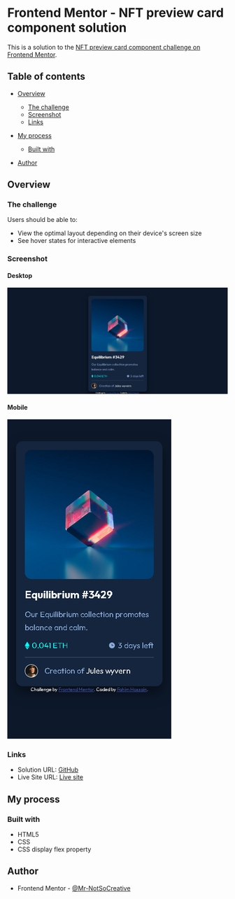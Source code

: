 # Frontend Mentor - NFT preview card component solution

This is a solution to the [NFT preview card component challenge on Frontend Mentor](https://www.frontendmentor.io/challenges/nft-preview-card-component-SbdUL_w0U).

## Table of contents

- [Overview](#overview)
  - [The challenge](#the-challenge)
  - [Screenshot](#screenshot)
  - [Links](#links)
- [My process](#my-process)
  - [Built with](#built-with)

- [Author](#author)


## Overview

### The challenge

Users should be able to:

- View the optimal layout depending on their device's screen size
- See hover states for interactive elements

### Screenshot

#### Desktop

![img.png](./images/Screenshot-desktop.png)

#### Mobile

![img.png](./images/Screenshot-mobile.png)

### Links

- Solution URL: [GitHub](https://github.com/Mr-NotSoCreative/nft-preview-card-component-main)
- Live Site URL: [Live site](https://mr-notsocreative.github.io/nft-preview-card-component-main/)

## My process

### Built with

- HTML5
- CSS 
- CSS display flex property


## Author

- Frontend Mentor - [@Mr-NotSoCreative](https://www.frontendmentor.io/profile/Mr-NotSoCreative)

